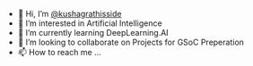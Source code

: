 - 👋 Hi, I’m [@kushagrathisside](https://github.com/kushagrathisside)
- 👀 I’m interested in Artificial Intelligence
- 🌱 I’m currently learning DeepLearning.AI
- 💞️ I’m looking to collaborate on Projects for GSoC Preperation
- 📫 How to reach me ...

<!---
kushagrathisside/kushagrathisside is a ✨ special ✨ repository because its `README.md` (this file) appears on your GitHub profile.
You can click the Preview link to take a look at your changes.
--->

